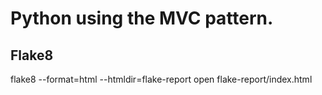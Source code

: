 # Python using the MVC pattern.

## Flake8
flake8 --format=html --htmldir=flake-report
open flake-report/index.html